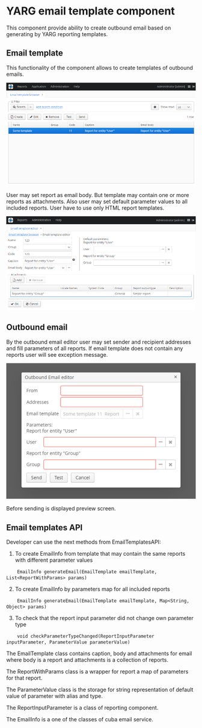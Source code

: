 # YARG email template component

This component provide ability to create outbound email based on generating by YARG reporting templates.

## Email template

This functionality of the component allows to create templates of outbound emails.

![](img/templates_browse.png)

User may set report as email body. But template may contain one or more reports as attachments.
Also user may set default parameter values to all included reports. User have to use only HTML report templates.

![](img/templates_edit.png)

## Outbound email

By the outbound email editor user may set sender and recipient addresses and fill parameters of all reports.
If email template does not contain any reports user will see exception message.

![](img/outbound_email.png)

Before sending is displayed preview screen.

## Email templates API

Developer can use the next methods from EmailTemplatesAPI:
1. To create EmailInfo from template that may contain the same reports with different parameter values
```
    EmailInfo generateEmail(EmailTemplate emailTemplate, List<ReportWithParams> params)
```
2. To create EmailInfo by parameters map for all included reports
```
    EmailInfo generateEmail(EmailTemplate emailTemplate, Map<String, Object> params)
```
3. To check that the report input parameter did not change own parameter type
```
    void checkParameterTypeChanged(ReportInputParameter inputParameter, ParameterValue parameterValue)
```
The EmailTemplate class contains caption, body and attachments for email where body is a report 
and attachments is a collection of reports.

The ReportWithParams class is a wrapper for report a map of parameters for that report.

The ParameterValue class is the storage for string representation of default value of parameter with alias and type.

The ReportInputParameter is a class of reporting component.

The EmailInfo is a one of the classes of cuba email service.
